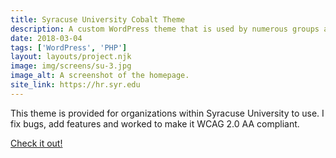 ```yaml
---
title: Syracuse University Cobalt Theme
description: A custom WordPress theme that is used by numerous groups accross campus.
date: 2018-03-04
tags: ['WordPress', 'PHP']
layout: layouts/project.njk
image: img/screens/su-3.jpg
image_alt: A screenshot of the homepage.
site_link: https://hr.syr.edu
---
```

This theme is provided for organizations within Syracuse University to use. I fix bugs, add features and worked to make it WCAG 2.0 AA compliant.

<a href="{{ site_link | url }}">Check it out!</a>